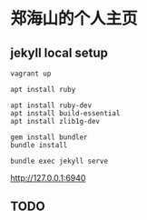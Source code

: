 # 郑海山的个人主页

## jekyll local setup

    vagrant up

    apt install ruby

    apt install ruby-dev
    apt install build-essential
    apt install zlib1g-dev

    gem install bundler
    bundle install

    bundle exec jekyll serve

http://127.0.0.1:6940

## TODO
